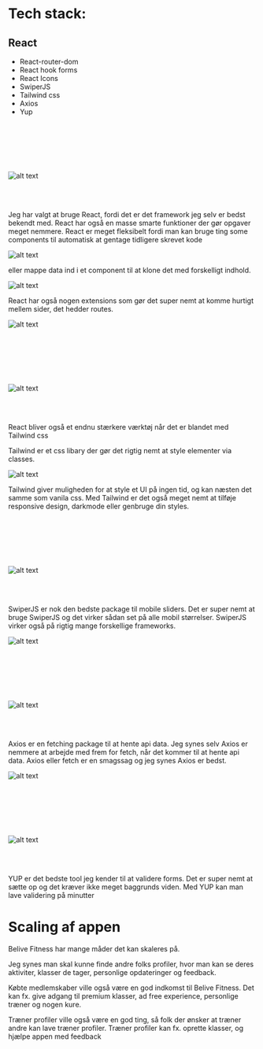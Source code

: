 # Tech stack:

## React
* React-router-dom
* React hook forms
* React Icons
* SwiperJS
* Tailwind css
* Axios
* Yup

<br>
<br>
<br>
<br>
<br>


![alt text](https://logos-download.com/wp-content/uploads/2016/09/React_logo_wordmark.png)

<br>
<br>


Jeg har valgt at bruge React, fordi det er det framework jeg selv er bedst bekendt med. 
React har også en masse smarte funktioner der gør opgaver meget nemmere. 
React er meget fleksibelt fordi man kan bruge ting some components til automatisk at gentage tidligere skrevet kode

![alt text](https://media.discordapp.net/attachments/560102203608793088/1017027543397826610/unknown.png)

eller mappe data ind i et component til at klone det med forskelligt indhold.

![alt text](https://media.discordapp.net/attachments/560102203608793088/1017027105063702578/unknown.png)

React har også nogen extensions som gør det super nemt at komme hurtigt mellem sider, det hedder routes.

![alt text](https://media.discordapp.net/attachments/560102203608793088/1017028060215779358/unknown.png)

<br>
<br>
<br>
<br>
<br>

![alt text](https://svgarchive.com/wp-content/uploads/tailwind-css.svg)

<br>
<br>

React bliver også et endnu stærkere værktøj når det er blandet med Tailwind css

Tailwind er et css libary der gør det rigtig nemt at style elementer via classes.

![alt text](https://media.discordapp.net/attachments/560102203608793088/1017029383011184750/unknown.png)

Tailwind giver muligheden for at style et UI på ingen tid, og kan næsten det samme som vanila css.
Med Tailwind er det også meget nemt at tilføje responsive design, darkmode eller genbruge din styles.

<br>
<br>
<br>
<br>
<br>


![alt text](https://www.drupal.org/files/project-images/logo_106.png)

<br>
<br>

SwiperJS er nok den bedste package til mobile sliders.
Det er super nemt at bruge SwiperJS og det virker sådan set på alle mobil størrelser.
SwiperJS virker også på rigtig mange forskellige frameworks.

![alt text](https://media.discordapp.net/attachments/560102203608793088/1017031771751202846/unknown.png)

<br>
<br>
<br>
<br>
<br>


![alt text](https://user-images.githubusercontent.com/8939680/57233884-20344080-6fe5-11e9-8df3-0df1282e1574.png)

<br>
<br>

Axios er en fetching package til at hente api data.
Jeg synes selv Axios er nemmere at arbejde med frem for fetch, når det kommer til at hente api data.
Axios eller fetch er en smagssag og jeg synes Axios er bedst.

![alt text](https://media.discordapp.net/attachments/560102203608793088/1017034486485098546/unknown.png)

<br>
<br>
<br>
<br>
<br>


![alt text]( https://miro.medium.com/max/1200/1*4Apu-JRlee0VEJbQDplgPg.png)

<br>
<br>

YUP er det bedste tool jeg kender til at validere forms.
Det er super nemt at sætte op og det kræver ikke meget baggrunds viden.
Med YUP kan man lave validering på minutter



# Scaling af appen

Belive Fitness har mange måder det kan skaleres på.

Jeg synes man skal kunne finde andre folks profiler, hvor man kan se deres aktiviter, klasser de tager, personlige opdateringer og feedback.

Købte medlemskaber ville også være en god indkomst til Belive Fitness.
Det kan fx. give adgang til premium klasser, ad free experience, personlige træner og nogen kure.

Træner profiler ville også være en god ting, så folk der ønsker at træner andre kan lave træner profiler.
Træner profiler kan fx. oprette klasser, og hjælpe appen med feedback

